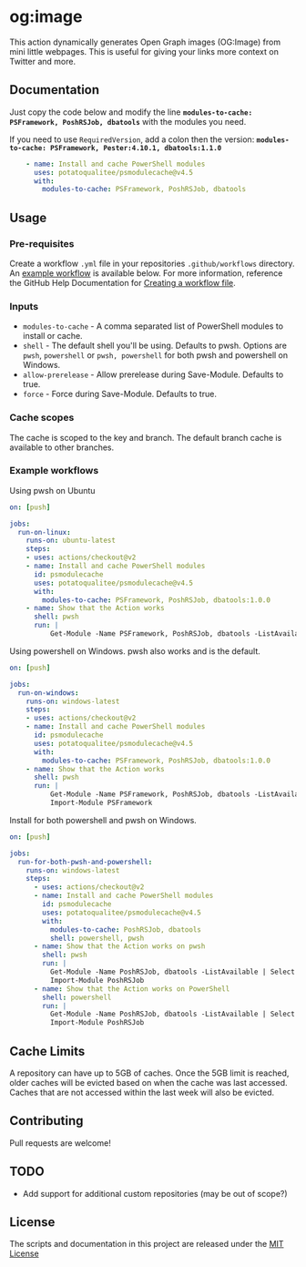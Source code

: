 # og:image

This action dynamically generates Open Graph images (OG:Image) from mini little webpages. This is useful for giving your links more context on Twitter and more.

## Documentation

Just copy the code below and modify the line **`modules-to-cache: PSFramework, PoshRSJob, dbatools`** with the modules you need.

If you need to use `RequiredVersion`, add a colon then the version: **`modules-to-cache: PSFramework, Pester:4.10.1, dbatools:1.1.0`**

```yaml
    - name: Install and cache PowerShell modules
      uses: potatoqualitee/psmodulecache@v4.5
      with:
        modules-to-cache: PSFramework, PoshRSJob, dbatools
```

## Usage

### Pre-requisites
Create a workflow `.yml` file in your repositories `.github/workflows` directory. An [example workflow](#example-workflow) is available below. For more information, reference the GitHub Help Documentation for [Creating a workflow file](https://help.github.com/en/articles/configuring-a-workflow#creating-a-workflow-file).

### Inputs

* `modules-to-cache` - A comma separated list of PowerShell modules to install or cache.
* `shell` - The default shell you'll be using. Defaults to pwsh. Options are `pwsh`, `powershell` or `pwsh, powershell` for both pwsh and powershell on Windows.
* `allow-prerelease` - Allow prerelease during Save-Module. Defaults to true.
* `force` - Force during Save-Module. Defaults to true.

### Cache scopes
The cache is scoped to the key and branch. The default branch cache is available to other branches. 

### Example workflows

Using pwsh on Ubuntu

```yaml
on: [push]

jobs:
  run-on-linux:
    runs-on: ubuntu-latest
    steps:
    - uses: actions/checkout@v2
    - name: Install and cache PowerShell modules
      id: psmodulecache
      uses: potatoqualitee/psmodulecache@v4.5
      with:
        modules-to-cache: PSFramework, PoshRSJob, dbatools:1.0.0
    - name: Show that the Action works
      shell: pwsh
      run: |
          Get-Module -Name PSFramework, PoshRSJob, dbatools -ListAvailable | Select Path
```

Using powershell on Windows. pwsh also works and is the default.

```yaml
on: [push]

jobs:
  run-on-windows:
    runs-on: windows-latest
    steps:
    - uses: actions/checkout@v2
    - name: Install and cache PowerShell modules
      id: psmodulecache
      uses: potatoqualitee/psmodulecache@v4.5
      with:
        modules-to-cache: PSFramework, PoshRSJob, dbatools:1.0.0
    - name: Show that the Action works
      shell: pwsh
      run: |
          Get-Module -Name PSFramework, PoshRSJob, dbatools -ListAvailable | Select Path
          Import-Module PSFramework
```

Install for both powershell and pwsh on Windows.

```yaml
on: [push]

jobs:
  run-for-both-pwsh-and-powershell:
    runs-on: windows-latest
    steps:
      - uses: actions/checkout@v2
      - name: Install and cache PowerShell modules
        id: psmodulecache
        uses: potatoqualitee/psmodulecache@v4.5
        with:
          modules-to-cache: PoshRSJob, dbatools
          shell: powershell, pwsh
      - name: Show that the Action works on pwsh
        shell: pwsh
        run: |
          Get-Module -Name PoshRSJob, dbatools -ListAvailable | Select Path
          Import-Module PoshRSJob
      - name: Show that the Action works on PowerShell
        shell: powershell
        run: |
          Get-Module -Name PoshRSJob, dbatools -ListAvailable | Select Path
          Import-Module PoshRSJob
```

## Cache Limits
A repository can have up to 5GB of caches. Once the 5GB limit is reached, older caches will be evicted based on when the cache was last accessed.  Caches that are not accessed within the last week will also be evicted.

## Contributing
Pull requests are welcome!

## TODO
* Add support for additional custom repositories (may be out of scope?)

## License
The scripts and documentation in this project are released under the [MIT License](LICENSE)
